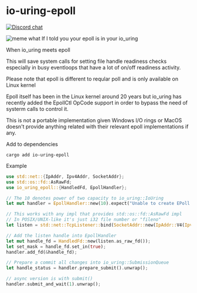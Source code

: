 # io-uring-epoll

[![Discord chat][discord-badge]][discord-url]

![meme what If I told you your epoll is in your io_uring](https://cdn.jsdelivr.net/gh/yaws-rs/io_uring-utils@main/io-uring-epoll/assets/meme_epoll_io_uring.jpg)

When io_uring meets epoll

This will save system calls for setting file handle readiness checks especially in busy
eventloops that have a lot of on/off readiness activity.

Please note that epoll is different to reqular poll and is only available on Linux kernel

Epoll itself has been in the Linux kernel around 20 years but io_uring has recently added
the EpollCtl OpCode support in order to bypass the need of systerm calls to control it.

This is not a portable implementation given Windows I/O rings or MacOS doesn't provide
anything related with their relevant epoll implementations if any.

Add to dependencies
```ignore
cargo add io-uring-epoll
```

Example
```rust
use std::net::{IpAddr, Ipv4Addr, SocketAddr};
use std::os::fd::AsRawFd;
use io_uring_epoll::{HandledFd, EpollHandler};

// The 10 denotes power of two capacity to io_uring::IoUring
let mut handler = EpollHandler::new(10).expect("Unable to create EPoll Handler");

// This works with any impl that provides std::os::fd::AsRawFd impl
// In POSIX/UNIX-like it's just i32 file number or "fileno"
let listen = std::net::TcpListener::bind(SocketAddr::new(IpAddr::V4(Ipv4Addr::new(127, 0, 0, 1)), 0)).unwrap();

// Add the listen handle into EpollHandler
let mut handle_fd = HandledFd::new(listen.as_raw_fd());
let set_mask = handle_fd.set_in(true);
handler.add_fd(&handle_fd);

// Prepare a commit all changes into io_uring::SubmissionQueue
let handle_status = handler.prepare_submit().unwrap();

// async version is with submit()
handler.submit_and_wait(1).unwrap();

```

[discord-badge]: https://img.shields.io/discord/934761553952141402.svg?logo=discord
[discord-url]: https://discord.gg/rXVsmzhaZa